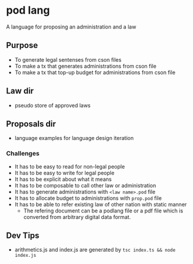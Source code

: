 # pod lang
A language for proposing an administration and a law

## Purpose
- To generate legal sentenses from cson files
- To make a tx that generates administrations from cson file
- To make a tx that top-up budget for administrations from cson file

## Law dir
- pseudo store of approved laws


## Proposals dir
- language examples for language design iteration

### Challenges
- It has to be easy to read for non-legal people
- It has to be easy to write for legal people
- It has to be explicit about what it means
- It has to be composable to call other law or administration
- It has to generate administrations with `<law name>.pod` file
- It has to allocate budget to administrations with `prop.pod` file 
- It has to be able to refer existing law of other nation with static manner
  - The refering document can be a podlang file or a pdf file which is converted from arbitrary digital data format.

## Dev Tips
- arithmetics.js and index.js are generated by `tsc index.ts && node index.js`